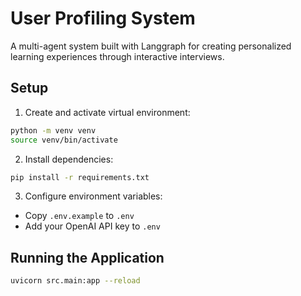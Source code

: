 # User Profiling System

A multi-agent system built with Langgraph for creating personalized learning experiences through interactive interviews.

## Setup

1. Create and activate virtual environment:
```bash
python -m venv venv
source venv/bin/activate
```

2. Install dependencies:
```bash
pip install -r requirements.txt
```

3. Configure environment variables:
- Copy `.env.example` to `.env`
- Add your OpenAI API key to `.env`

## Running the Application

```bash
uvicorn src.main:app --reload
```
